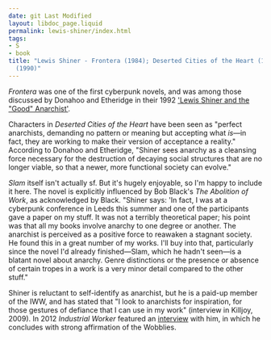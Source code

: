 ```yaml
---
date: git Last Modified
layout: libdoc_page.liquid
permalink: lewis-shiner/index.html
tags:
- S
- book
title: "Lewis Shiner - Frontera (1984); Deserted Cities of the Heart (1988); Slam
  (1990)"
---
```


_Frontera_ was one of the first cyberpunk novels, and  was among those discussed by Donahoo and Etheridge in their 1992 <a href="https://books.google.co.uk/books?id=jIOa_XhDNLMC&amp;pg=PT168&amp;lpg=PT168&amp;dq=&quot;Lewis+Shiner+and+the+'Good'+Anarchist&quot;&amp;source=bl&amp;ots=SuW2VPiDhP&amp;sig=5ZFAdy0B4exQxb9dbLGAD9kzuBU&amp;hl=en&amp;sa=X&amp;ei=FtuZVIXIFam07gaFy4HYDg&amp;ved=0CCMQ6AEwAA#v=onepage&amp;q=&quot;Lewis Shin"> 'Lewis Shiner and the "Good" Anarchist'</a>.

Characters in _Deserted Cities of the Heart_ have  been seen as "perfect anarchists, demanding no pattern or meaning but accepting  what <em>is</em>—in fact, they are working to make their version of acceptance a  reality." According to Donahoo and Etheridge, "Shiner sees anarchy as a  cleansing force necessary for the destruction of decaying social structures that  are no longer viable, so that a newer, more functional society can evolve."

_Slam_ itself isn't actually sf. But it's hugely enjoyable,  so I'm happy to include it here. The novel is explicitly influenced by Bob Black's _The Abolition of Work_,  as acknowledged by Black. "Shiner  says: 'In fact, I was at a cyberpunk conference in Leeds this summer and one of  the participants gave a paper on my stuff. It was not a terribly theoretical  paper; his point was that all my books involve anarchy to one degree or another.  The anarchist is perceived as a positive force to reawaken a stagnant society.  He found this in a great number of my works. I'll buy into that, particularly  since the novel I'd already finished—Slam, which he hadn't seen—is a blatant  novel about anarchy. Genre distinctions or the presence or absence of certain  tropes in a work is a very minor detail compared to the other stuff."

Shiner is reluctant to self-identify as anarchist, but he  is a paid-up member of the IWW, and has stated that "I look to anarchists for  inspiration, for those gestures of defiance that I can use in my work"  (interview in Killjoy, 2009). In 2012 _Industrial Worker_ featured an <a href="https://www.scribd.com/document/77024308/Industrial-Worker-Issue-1742-January-February-2012">interview</a> with him, in which he concludes with strong affirmation of the Wobblies.